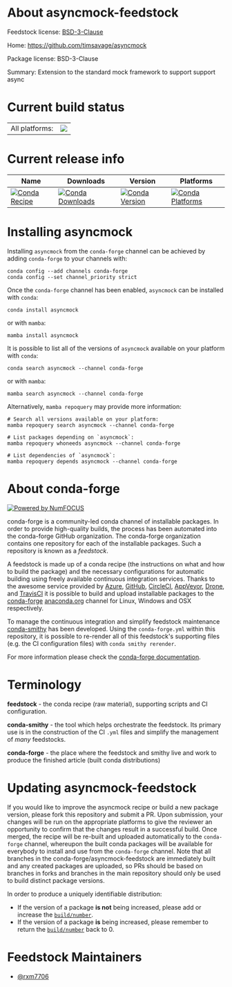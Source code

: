 About asyncmock-feedstock
=========================

Feedstock license: [BSD-3-Clause](https://github.com/conda-forge/asyncmock-feedstock/blob/main/LICENSE.txt)

Home: https://github.com/timsavage/asyncmock

Package license: BSD-3-Clause

Summary: Extension to the standard mock framework to support support async

Current build status
====================


<table><tr><td>All platforms:</td>
    <td>
      <a href="https://dev.azure.com/conda-forge/feedstock-builds/_build/latest?definitionId=22108&branchName=main">
        <img src="https://dev.azure.com/conda-forge/feedstock-builds/_apis/build/status/asyncmock-feedstock?branchName=main">
      </a>
    </td>
  </tr>
</table>

Current release info
====================

| Name | Downloads | Version | Platforms |
| --- | --- | --- | --- |
| [![Conda Recipe](https://img.shields.io/badge/recipe-asyncmock-green.svg)](https://anaconda.org/conda-forge/asyncmock) | [![Conda Downloads](https://img.shields.io/conda/dn/conda-forge/asyncmock.svg)](https://anaconda.org/conda-forge/asyncmock) | [![Conda Version](https://img.shields.io/conda/vn/conda-forge/asyncmock.svg)](https://anaconda.org/conda-forge/asyncmock) | [![Conda Platforms](https://img.shields.io/conda/pn/conda-forge/asyncmock.svg)](https://anaconda.org/conda-forge/asyncmock) |

Installing asyncmock
====================

Installing `asyncmock` from the `conda-forge` channel can be achieved by adding `conda-forge` to your channels with:

```
conda config --add channels conda-forge
conda config --set channel_priority strict
```

Once the `conda-forge` channel has been enabled, `asyncmock` can be installed with `conda`:

```
conda install asyncmock
```

or with `mamba`:

```
mamba install asyncmock
```

It is possible to list all of the versions of `asyncmock` available on your platform with `conda`:

```
conda search asyncmock --channel conda-forge
```

or with `mamba`:

```
mamba search asyncmock --channel conda-forge
```

Alternatively, `mamba repoquery` may provide more information:

```
# Search all versions available on your platform:
mamba repoquery search asyncmock --channel conda-forge

# List packages depending on `asyncmock`:
mamba repoquery whoneeds asyncmock --channel conda-forge

# List dependencies of `asyncmock`:
mamba repoquery depends asyncmock --channel conda-forge
```


About conda-forge
=================

[![Powered by
NumFOCUS](https://img.shields.io/badge/powered%20by-NumFOCUS-orange.svg?style=flat&colorA=E1523D&colorB=007D8A)](https://numfocus.org)

conda-forge is a community-led conda channel of installable packages.
In order to provide high-quality builds, the process has been automated into the
conda-forge GitHub organization. The conda-forge organization contains one repository
for each of the installable packages. Such a repository is known as a *feedstock*.

A feedstock is made up of a conda recipe (the instructions on what and how to build
the package) and the necessary configurations for automatic building using freely
available continuous integration services. Thanks to the awesome service provided by
[Azure](https://azure.microsoft.com/en-us/services/devops/), [GitHub](https://github.com/),
[CircleCI](https://circleci.com/), [AppVeyor](https://www.appveyor.com/),
[Drone](https://cloud.drone.io/welcome), and [TravisCI](https://travis-ci.com/)
it is possible to build and upload installable packages to the
[conda-forge](https://anaconda.org/conda-forge) [anaconda.org](https://anaconda.org/)
channel for Linux, Windows and OSX respectively.

To manage the continuous integration and simplify feedstock maintenance
[conda-smithy](https://github.com/conda-forge/conda-smithy) has been developed.
Using the ``conda-forge.yml`` within this repository, it is possible to re-render all of
this feedstock's supporting files (e.g. the CI configuration files) with ``conda smithy rerender``.

For more information please check the [conda-forge documentation](https://conda-forge.org/docs/).

Terminology
===========

**feedstock** - the conda recipe (raw material), supporting scripts and CI configuration.

**conda-smithy** - the tool which helps orchestrate the feedstock.
                   Its primary use is in the construction of the CI ``.yml`` files
                   and simplify the management of *many* feedstocks.

**conda-forge** - the place where the feedstock and smithy live and work to
                  produce the finished article (built conda distributions)


Updating asyncmock-feedstock
============================

If you would like to improve the asyncmock recipe or build a new
package version, please fork this repository and submit a PR. Upon submission,
your changes will be run on the appropriate platforms to give the reviewer an
opportunity to confirm that the changes result in a successful build. Once
merged, the recipe will be re-built and uploaded automatically to the
`conda-forge` channel, whereupon the built conda packages will be available for
everybody to install and use from the `conda-forge` channel.
Note that all branches in the conda-forge/asyncmock-feedstock are
immediately built and any created packages are uploaded, so PRs should be based
on branches in forks and branches in the main repository should only be used to
build distinct package versions.

In order to produce a uniquely identifiable distribution:
 * If the version of a package **is not** being increased, please add or increase
   the [``build/number``](https://docs.conda.io/projects/conda-build/en/latest/resources/define-metadata.html#build-number-and-string).
 * If the version of a package **is** being increased, please remember to return
   the [``build/number``](https://docs.conda.io/projects/conda-build/en/latest/resources/define-metadata.html#build-number-and-string)
   back to 0.

Feedstock Maintainers
=====================

* [@rxm7706](https://github.com/rxm7706/)


